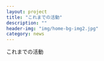```yaml
---
layout: project
title: "これまでの活動"
description: ""
header-img: "img/home-bg-img2.jpg"
category: news
---
```

これまでの活動